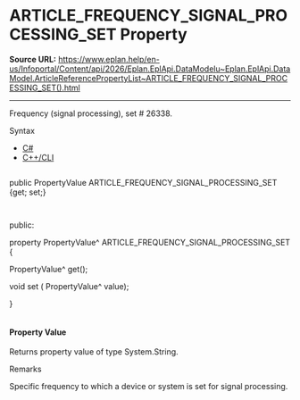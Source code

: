 # ARTICLE_FREQUENCY_SIGNAL_PROCESSING_SET Property

**Source URL:** https://www.eplan.help/en-us/Infoportal/Content/api/2026/Eplan.EplApi.DataModelu~Eplan.EplApi.DataModel.ArticleReferencePropertyList~ARTICLE_FREQUENCY_SIGNAL_PROCESSING_SET().html

---

Frequency (signal processing), set # 26338.

Syntax

- [C#](#i-syntax-CS)
- [C++/CLI](#i-syntax-CPP2005)

```
```
public PropertyValue ARTICLE_FREQUENCY_SIGNAL_PROCESSING_SET {get; set;}
```
```

```
```
public:

property PropertyValue^ ARTICLE_FREQUENCY_SIGNAL_PROCESSING_SET {

   PropertyValue^ get();

   void set (    PropertyValue^ value);

}
```
```

#### Property Value

Returns property value of type System.String.

Remarks

Specific frequency to which a device or system is set for signal processing.

